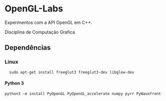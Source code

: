 # OpenGL-Labs
Experimentos com a  API OpenGL  em C++.

Disciplina de Computação Grafica


## Dependências

### Linux 
```
  sudo apt-get install freeglut3 freeglut3-dev libglew-dev
```
#### Python 3
```
python3 -m install PyOpenGL PyOpenGL_accelerate numpy pyrr PyWavefront
```
